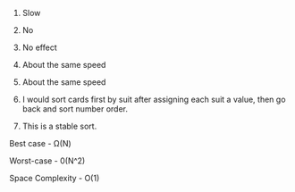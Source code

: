 1. Slow
   
2. No

3. No effect

4. About the same speed

5. About the same speed

6. I would sort cards first by suit after assigning each suit a value, then go back and sort number order.

7. This is a stable sort.

Best case - Ω(N)

Worst-case - 0(N^2)

Space Complexity - O(1)
